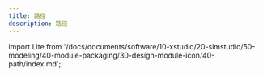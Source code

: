 ```yaml
---
title: 路径
description: 路径
---
```


import Lite from '/docs/documents/software/10-xstudio/20-simstudio/50-modeling/40-module-packaging/30-design-module-icon/40-path/index.md';

<Lite />